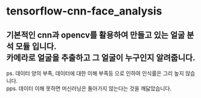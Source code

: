 # tensorflow-cnn-face_analysis

기본적인 cnn과 opencv를 활용하여 만들고 있는 얼굴 분석 모듈 입니다.<br>
카메라로 얼굴을 추출하고 그 얼굴이 누구인지 알려줍니다.<br>
---

ps. 데이터 양의 부족, 데이터에 대한 이해 부족등 으로 인하여 인식률은 그리 높지 않습니다.<br>
pps. 데이터 이해 못하면 머신러닝은 돌아가지 않는다는 것을 깨닳았습니다. 
